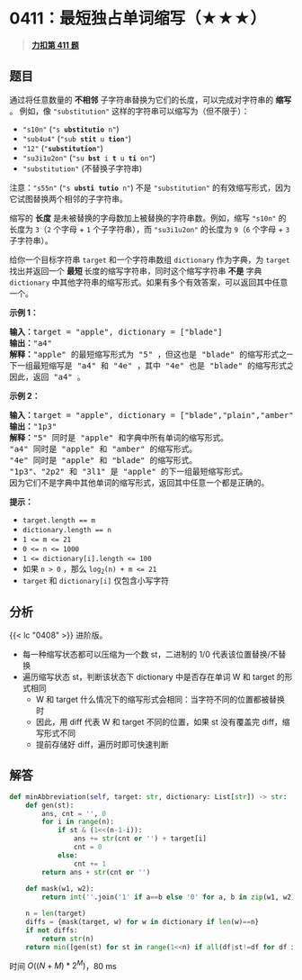 # 0411：最短独占单词缩写（★★★）


> <u>**[力扣第 411 题](https://leetcode.cn/problems/minimum-unique-word-abbreviation/)**</u>

## 题目

<p>通过将任意数量的 <strong>不相邻</strong> 子字符串替换为它们的长度，可以完成对字符串的 <strong>缩写</strong> 。 例如，像 <code>"substitution"</code> 这样的字符串可以缩写为（但不限于）：</p>

<ul>
<li><code>"s10n"</code> (<code>"s <strong>ubstitutio</strong> n"</code>)</li>
<li><code>"sub4u4"</code> (<code>"sub <strong>stit</strong> u <strong>tion</strong>"</code>)</li>
<li><code>"12"</code> (<code>"<strong>substitution</strong>"</code>)</li>
<li><code>"su3i1u2on"</code> (<code>"su <strong>bst</strong> i <strong>t</strong> u <strong>ti</strong> on"</code>)</li>
<li><code>"substitution"</code> (不替换子字符串)</li>
</ul>

<p>注意：<code>"s55n"</code> (<code>"s <strong>ubsti</strong> <strong>tutio</strong> n"</code>) 不是 <code>"substitution"</code> 的有效缩写形式，因为它试图替换两个相邻的子字符串。</p>

<p>缩写的 <strong>长度</strong> 是未被替换的字母数加上被替换的字符串数。例如，缩写 <code>"s10n"</code> 的长度为 <code>3</code>（<code>2</code> 个字母 + <code>1</code> 个子字符串），而 <code>"su3i1u2on"</code> 的长度为 <code>9</code>（<code>6</code> 个字母 + <code>3</code> 子字符串）。</p>

<p>给你一个目标字符串 <code>target</code> 和一个字符串数组 <code>dictionary</code> 作为字典，为<em> </em><code>target</code> 找出并返回一个 <strong>最短 </strong>长度的缩写字符串，同时这个缩写字符串 <strong>不是</strong> 字典 <code>dictionary</code> 中其他字符串的缩写形式。如果有多个有效答案，可以返回其中任意一个。</p>



<p><strong>示例 1：</strong></p>

<pre>
<strong>输入：</strong>target = "apple", dictionary = ["blade"]
<strong>输出：</strong>"a4"
<strong>解释：</strong>"apple" 的最短缩写形式为 "5" ，但这也是 "blade" 的缩写形式之一。
下一组最短缩写是 "a4" 和 "4e" ，其中 "4e" 也是 "blade" 的缩写形式之一，而 "a4" 不是。
因此，返回 "a4" 。
</pre>

<p><strong>示例 2：</strong></p>

<pre>
<strong>输入：</strong>target = "apple", dictionary = ["blade","plain","amber"]
<strong>输出：</strong>"1p3"
<strong>解释：</strong>"5" 同时是 "apple" 和字典中所有单词的缩写形式。
"a4" 同时是 "apple" 和 "amber" 的缩写形式。
"4e" 同时是 "apple" 和 "blade" 的缩写形式。
"1p3"、"2p2" 和 "3l1" 是 "apple" 的下一组最短缩写形式。
因为它们不是字典中其他单词的缩写形式，返回其中任意一个都是正确的。
</pre>



<p><strong>提示：</strong></p>

<ul>
<li><code>target.length == m</code></li>
<li><code>dictionary.length == n</code></li>
<li><code>1 &lt;= m &lt;= 21</code></li>
<li><code>0 &lt;= n &lt;= 1000</code></li>
<li><code>1 &lt;= dictionary[i].length &lt;= 100</code></li>
<li>如果 <code>n &gt; 0</code> ，那么 <code>log<sub>2</sub>(n) + m &lt;= 21</code></li>
<li><code>target</code> 和 <code>dictionary[i]</code> 仅包含小写字符</li>
</ul>




## 分析

{{< lc  "0408" >}} 进阶版。
- 每一种缩写状态都可以压缩为一个数 st，二进制的 1/0 代表该位置替换/不替换
- 遍历缩写状态 st，判断该状态下 dictionary 中是否存在单词 W 和 target 的形式相同
	-  W 和 target 什么情况下的缩写形式会相同：当字符不同的位置都被替换时
	- 因此，用 diff 代表 W 和 target 不同的位置，如果 st 没有覆盖完 diff，缩写形式不同
	- 提前存储好 diff，遍历时即可快速判断

## 解答

```python
def minAbbreviation(self, target: str, dictionary: List[str]) -> str:
	def gen(st):
		ans, cnt = '', 0
		for i in range(n):
			if st & (1<<(n-1-i)):
				ans += str(cnt or '') + target[i]
				cnt = 0
			else:
				cnt += 1
		return ans + str(cnt or '')
	
	def mask(w1, w2):
		return int(''.join('1' if a==b else '0' for a, b in zip(w1, w2)), 2)

	n = len(target)
	diffs = {mask(target, w) for w in dictionary if len(w)==n}
	if not diffs:
		return str(n)
	return min([gen(st) for st in range(1<<n) if all(df|st!=df for df in diffs)], key=len)
```

时间 $O((N+M)*2^M)$，80 ms
